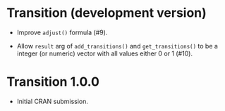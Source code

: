 # Transition (development version)

* Improve `adjust()` formula (#9).

* Allow `result` arg of `add_transitions()` and `get_transitions()` to be a integer (or numeric) vector with all values either 0 or 1 (#10).

# Transition 1.0.0

* Initial CRAN submission.
